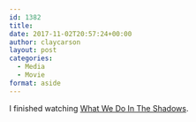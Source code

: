 ```yaml
---
id: 1382
title: 
date: 2017-11-02T20:57:24+00:00
author: claycarson
layout: post
categories: 
  - Media
  - Movie
format: aside
---
```

I finished watching [What We Do In The Shadows](https://youtu.be/gn__CFBgLEk).